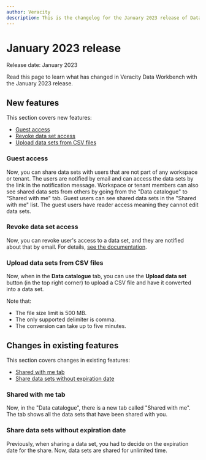 ```yaml
---
author: Veracity
description: This is the changelog for the January 2023 release of Data Workbench.
---
```


# January 2023 release

Release date: January 2023

Read this page to learn what has changed in Veracity Data Workbench with the January 2023 release.

## New features

This section covers new features:
* [Guest access](#guest-access)
* [Revoke data set access](#revoke-data-set-access)
* [Upload data sets from CSV files](#upload-data-sets-from-csv-files)

### Guest access
Now, you can share data sets with users that are not part of any workspace or tenant. The users are notified by email and can access the data sets by the link in the notification message. Workspace or tenant members can also see shared data sets from others by going from the "Data catalogue" to "Shared with me" tab. Guest users can see shared data sets in the "Shared with me" list.
The guest users have reader access meaning they cannot edit data sets.

### Revoke data set access
Now, you can revoke user's access to a data set, and they are notified about that by email. For details, [see the documentation](../dataworkbench.md).

### Upload data sets from CSV files
Now, when in the **Data catalogue** tab, you can use the **Upload data set** button (in the top right corner) to upload a CSV file and have it converted into a data set. 

Note that:
* The file size limit is 500 MB.
* The only supported delimiter is comma.
* The conversion can take up to five minutes.

## Changes in existing features

This section covers changes in existing features:
* [Shared with me tab](#shared-with-me-tab)
* [Share data sets without expiration date](#share-data-sets-without-expiration-date)

### Shared with me tab
Now, in the "Data catalogue", there is a new tab called "Shared with me". The tab shows all the data sets that have been shared with you.

### Share data sets without expiration date
Previously, when sharing a data set, you had to decide on the expiration date for the share. Now, data sets are shared for unlimited time.